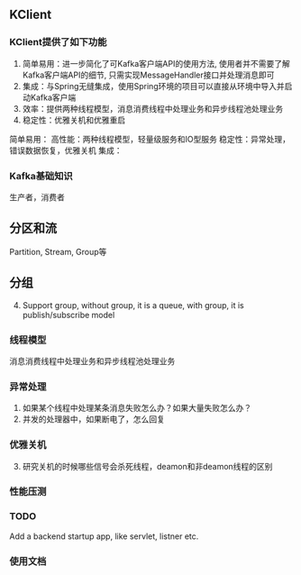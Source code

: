 ## KClient

### KClient提供了如下功能

1. 简单易用：进一步简化了可Kafka客户端API的使用方法, 使用者并不需要了解Kafka客户端API的细节, 只需实现MessageHandler接口并处理消息即可
2. 集成：与Spring无缝集成，使用Spring环境的项目可以直接从环境中导入并启动Kafka客户端
3. 效率：提供两种线程模型，消息消费线程中处理业务和异步线程池处理业务
4. 稳定性：优雅关机和优雅重启

简单易用：
高性能：两种线程模型，轻量级服务和IO型服务
稳定性：异常处理，错误数据恢复，优雅关机
集成：



### Kafka基础知识

生产者，消费者

## 分区和流

Partition, Stream, Group等

## 分组

4. Support group, without group, it is a queue, with group, it is publish/subscribe model

### 线程模型

消息消费线程中处理业务和异步线程池处理业务

### 异常处理

1. 如果某个线程中处理某条消息失败怎么办？如果大量失败怎么办？
2. 并发的处理器中，如果断电了，怎么回复

### 优雅关机

3. 研究关机的时候哪些信号会杀死线程，deamon和非deamon线程的区别

### 性能压测

### TODO

Add a backend startup app, like servlet, listner etc.

### 使用文档
